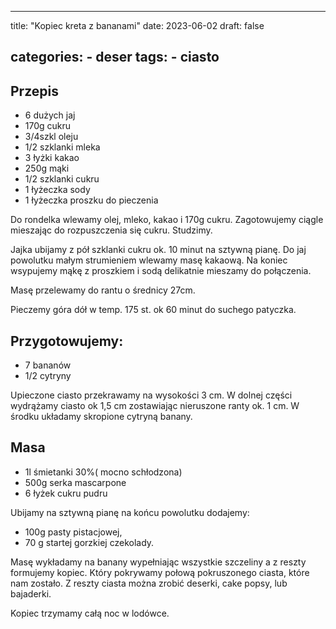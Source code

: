 

---
title: "Kopiec kreta z bananami"
date: 2023-06-02
draft: false

categories:
    - deser
tags:
    - ciasto
---

## Przepis

* 6 dużych jaj
* 170g cukru
* 3/4szkl oleju
* 1/2 szklanki mleka
* 3 łyżki kakao
* 250g mąki
* 1/2 szklanki cukru
* 1 łyżeczka sody
* 1 łyżeczka proszku do pieczenia

Do rondelka wlewamy olej, mleko, kakao i 170g cukru.
Zagotowujemy ciągle mieszając do rozpuszczenia się cukru.
Studzimy.

Jajka ubijamy z pół szklanki cukru ok. 10 minut na sztywną pianę.
Do jaj powolutku małym strumieniem wlewamy masę kakaową.
Na koniec wsypujemy mąkę z proszkiem i sodą delikatnie mieszamy do połączenia.

Masę przelewamy do rantu o średnicy 27cm.

Pieczemy góra dół w temp. 175 st. ok 60 minut do suchego patyczka.


## Przygotowujemy:


* 7 bananów
* 1/2 cytryny

Upieczone ciasto przekrawamy na wysokości 3 cm.
W dolnej części wydrążamy ciasto ok 1,5 cm zostawiając nieruszone ranty ok. 1 cm.
W środku układamy skropione cytryną banany.

## Masa


* 1l śmietanki 30%( mocno schłodzona)
* 500g serka mascarpone
* 6 łyżek cukru pudru

Ubijamy na sztywną pianę na końcu powolutku dodajemy:

* 100g pasty pistacjowej, 
* 70 g startej gorzkiej czekolady.

Masę wykładamy na banany wypełniając wszystkie szczeliny a z reszty formujemy kopiec. Który pokrywamy połową pokruszonego ciasta, które nam zostało.
Z reszty ciasta można zrobić deserki, cake popsy, lub bajaderki.

Kopiec trzymamy całą noc w lodówce.